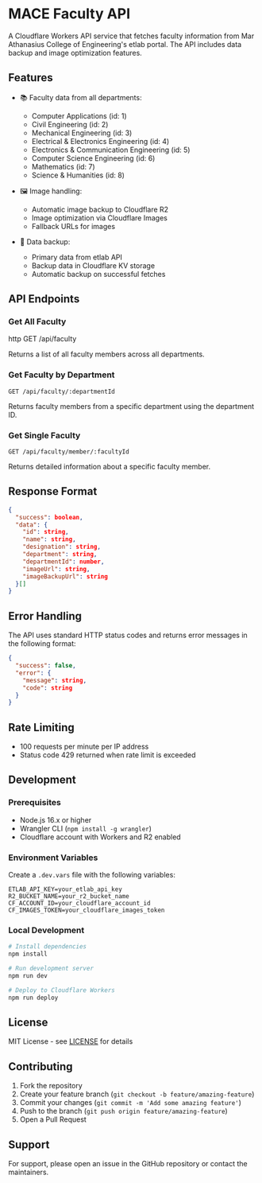 # MACE Faculty API

A Cloudflare Workers API service that fetches faculty information from Mar Athanasius College of Engineering's etlab portal. The API includes data backup and image optimization features.

## Features

- 📚 Faculty data from all departments:
  - Computer Applications (id: 1)
  - Civil Engineering (id: 2)
  - Mechanical Engineering (id: 3)
  - Electrical & Electronics Engineering (id: 4)
  - Electronics & Communication Engineering (id: 5)
  - Computer Science Engineering (id: 6)
  - Mathematics (id: 7)
  - Science & Humanities (id: 8)

- 🖼️ Image handling:
  - Automatic image backup to Cloudflare R2
  - Image optimization via Cloudflare Images
  - Fallback URLs for images

- 💾 Data backup:
  - Primary data from etlab API
  - Backup data in Cloudflare KV storage
  - Automatic backup on successful fetches

## API Endpoints

### Get All Faculty
http
GET /api/faculty

Returns a list of all faculty members across all departments.

### Get Faculty by Department
```http
GET /api/faculty/:departmentId
```
Returns faculty members from a specific department using the department ID.

### Get Single Faculty
```http
GET /api/faculty/member/:facultyId
```
Returns detailed information about a specific faculty member.

## Response Format

```json
{
  "success": boolean,
  "data": {
    "id": string,
    "name": string,
    "designation": string,
    "department": string,
    "departmentId": number,
    "imageUrl": string,
    "imageBackupUrl": string
  }[]
}
```

## Error Handling

The API uses standard HTTP status codes and returns error messages in the following format:

```json
{
  "success": false,
  "error": {
    "message": string,
    "code": string
  }
}
```

## Rate Limiting

- 100 requests per minute per IP address
- Status code 429 returned when rate limit is exceeded

## Development

### Prerequisites

- Node.js 16.x or higher
- Wrangler CLI (`npm install -g wrangler`)
- Cloudflare account with Workers and R2 enabled

### Environment Variables

Create a `.dev.vars` file with the following variables:

```env
ETLAB_API_KEY=your_etlab_api_key
R2_BUCKET_NAME=your_r2_bucket_name
CF_ACCOUNT_ID=your_cloudflare_account_id
CF_IMAGES_TOKEN=your_cloudflare_images_token
```

### Local Development

```bash
# Install dependencies
npm install

# Run development server
npm run dev

# Deploy to Cloudflare Workers
npm run deploy
```

## License

MIT License - see [LICENSE](LICENSE) for details

## Contributing

1. Fork the repository
2. Create your feature branch (`git checkout -b feature/amazing-feature`)
3. Commit your changes (`git commit -m 'Add some amazing feature'`)
4. Push to the branch (`git push origin feature/amazing-feature`)
5. Open a Pull Request

## Support

For support, please open an issue in the GitHub repository or contact the maintainers.